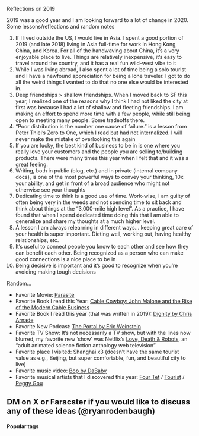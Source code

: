 Reflections on 2019

2019 was a good year and I am looking forward to a lot of change in 2020. Some lessons/reflections and random notes

1.  If I lived outside the US, I would live in Asia. I spent a good portion of 2019 (and late 2018) living in Asia full-time for work in Hong Kong, China, and Korea. For all of the handwaving about China, it’s a very enjoyable place to live. Things are relatively inexpensive, it’s easy to travel around the country, and it has a real fun wild-west vibe to it
2.  While I was living abroad, I also spent a lot of time being a solo tourist and I have a newfound appreciation for being a lone traveler. I got to do all the weird things I wanted to do that no one else would be interested in.
3.  Deep friendships > shallow friendships. When I moved back to SF this year, I realized one of the reasons why I think I had not liked the city at first was because I had a lot of shallow and fleeting friendships. I am making an effort to spend more time with a few people, while still being open to meeting many people. Some tradeoffs there.
4.  “Poor distribution is the number one cause of failure.” is a lesson from Peter Thiel’s Zero to One, which I read but had not internalized. I will never make the mistake of overlooking this again
5.  If you are lucky, the best kind of business to be in is one where you really love your customers and the people you are selling to/building products. There were many times this year when I felt that and it was a great feeling.
6.  Writing, both in public (blog, etc.) and in private (internal company docs), is one of the most powerful ways to convey your thinking, 10x your ability, and get in front of a broad audience who might not otherwise see your thoughts
7.  Dedicating time to think is a good use of time. Work-wise, I am guilty of often being very in the weeds and not spending time to sit back and think about things at the “3,000-mile high level”. As a practice, I have found that when I spend dedicated time doing this that I am able to generalize and share my thoughts at a much higher level.
8.  A lesson I am always relearning in different ways… keeping great care of your health is super important. Dieting well, working out, having healthy relationships, etc.
9.  It’s useful to connect people you know to each other and see how they can benefit each other. Being recognized as a person who can make good connections is a nice place to be in
10.  Being decisive is important and it’s good to recognize when you’re avoiding making tough decisions

Random…

-   Favorite Movie: [Parasite](https://t.umblr.com/redirect?z=https%3A%2F%2Fwww.youtube.com%2Fwatch%3Fv%3D5xH0HfJHsaY&t=Mzg3NmEyNmJjMWE4Yzk2MTg3YjdiZWEzMWU0NThkOTg2OTU0ZGExZCwyeFd4enM1Sg%3D%3D&b=t%3AokV1QflKCp7Agf216l_L8Q&p=https%3A%2F%2Fryanrodenbaugh.com%2Fpost%2F189987583482%2Freflections-on-2019&m=1&ref=ryanrodenbaugh.com)
-   Favorite Book I read this Year: [Cable Cowboy: John Malone and the Rise of the Modern Cable Business](https://t.umblr.com/redirect?z=https%3A%2F%2Fwww.goodreads.com%2Fbook%2Fshow%2F679418.Cable_Cowboy&t=NWU4NzA0MGU4MzJhNWVhMzUyNDM0NjZiYjZiNjQwZjI3NGEyY2QyYSwyeFd4enM1Sg%3D%3D&b=t%3AokV1QflKCp7Agf216l_L8Q&p=https%3A%2F%2Fryanrodenbaugh.com%2Fpost%2F189987583482%2Freflections-on-2019&m=1&ref=ryanrodenbaugh.com)
-   Favorite Book I read this year (that was written in 2019): [Dignity by Chris Arnade](https://t.umblr.com/redirect?z=https%3A%2F%2Fwww.goodreads.com%2Fbook%2Fshow%2F38796298-dignity&t=YzQ0MmExMzcxYmYxNWFiZmVjMzRhYTY4MDE1M2ZmYmU3YTBlODA3MiwyeFd4enM1Sg%3D%3D&b=t%3AokV1QflKCp7Agf216l_L8Q&p=https%3A%2F%2Fryanrodenbaugh.com%2Fpost%2F189987583482%2Freflections-on-2019&m=1&ref=ryanrodenbaugh.com)
-   Favorite New Podcast: [The Portal by Eric Weinstein](https://t.umblr.com/redirect?z=https%3A%2F%2Fwww.youtube.com%2Fchannel%2FUCR85PW_B_7_Aisx5vNS7Gjw&t=ZDIyMDgzMGQ0YTQ3ZmE2ZGFmNzg3MTllMTk2NDI2YzVjNGU0NzBkNywyeFd4enM1Sg%3D%3D&b=t%3AokV1QflKCp7Agf216l_L8Q&p=https%3A%2F%2Fryanrodenbaugh.com%2Fpost%2F189987583482%2Freflections-on-2019&m=1&ref=ryanrodenbaugh.com)
-   Favorite TV Show: It’s not necessarily a TV show, but with the lines now blurred, my favorite new ‘show’ was Netflix’s [Love, Death & Robots](https://t.umblr.com/redirect?z=https%3A%2F%2Fen.wikipedia.org%2Fwiki%2FLove%2C_Death_%2526_Robots&t=ZDY3MDY3NTU5NTNhYjRhYWYxMTRjYTY3NTAxOTBmMjA2YzJmOWZkNSwyeFd4enM1Sg%3D%3D&b=t%3AokV1QflKCp7Agf216l_L8Q&p=https%3A%2F%2Fryanrodenbaugh.com%2Fpost%2F189987583482%2Freflections-on-2019&m=1&ref=ryanrodenbaugh.com), an “adult animated science fiction anthology web television”
-   Favorite place I visited: Shanghai x3 (doesn’t have the same tourist value as e.g., Beijing, but super comfortable, fun, and beautiful city to live)
-   Favorite music video: [Bop by DaBaby](https://t.umblr.com/redirect?z=https%3A%2F%2Fwww.youtube.com%2Fwatch%3Fv%3D28hYUZMufDg&t=OGY5MmYwN2JlNmEyNmNkNWMxMGQ2NzQxZTk5MTQzNjg2NjM4NmE2ZiwyeFd4enM1Sg%3D%3D&b=t%3AokV1QflKCp7Agf216l_L8Q&p=https%3A%2F%2Fryanrodenbaugh.com%2Fpost%2F189987583482%2Freflections-on-2019&m=1&ref=ryanrodenbaugh.com)
-   Favorite musical artists that I discovered this year: [Four Tet](https://t.umblr.com/redirect?z=https%3A%2F%2Fwww.youtube.com%2Fwatch%3Fv%3DpeHvj5TedFI%26list%3DPLD8lj82m2VI7t_WK0-Ja2Ze6-NCiApszE%26index%3D4&t=ZmVmMjFkM2Y1NWFiODY0OGEzNzNhNGFmOWNhYWU1MWY1ODUwNjI4NywyeFd4enM1Sg%3D%3D&b=t%3AokV1QflKCp7Agf216l_L8Q&p=https%3A%2F%2Fryanrodenbaugh.com%2Fpost%2F189987583482%2Freflections-on-2019&m=1&ref=ryanrodenbaugh.com) / [Tourist](https://t.umblr.com/redirect?z=https%3A%2F%2Fwww.youtube.com%2Fwatch%3Fv%3DlBwtKSrFyjI&t=YmVmNDY4NGJiNzljMGVmNWRiMmE2OGY5ZTcyNTRhM2RjMjBjMmI1NywyeFd4enM1Sg%3D%3D&b=t%3AokV1QflKCp7Agf216l_L8Q&p=https%3A%2F%2Fryanrodenbaugh.com%2Fpost%2F189987583482%2Freflections-on-2019&m=1&ref=ryanrodenbaugh.com) / [Peggy Gou](https://t.umblr.com/redirect?z=https%3A%2F%2Fwww.youtube.com%2Fwatch%3Fv%3DSlbVgjFvE3I&t=ZTVkNWQ2NDdjMzNhZTIyMGM4ZWZjMzcwNzAzYmFmY2JiNjNmZTBlZSwyeFd4enM1Sg%3D%3D&b=t%3AokV1QflKCp7Agf216l_L8Q&p=https%3A%2F%2Fryanrodenbaugh.com%2Fpost%2F189987583482%2Freflections-on-2019&m=1&ref=ryanrodenbaugh.com)

## DM on X or Faracster if you would like to discuss any of these ideas (@ryanrodenbaugh)

  

#### Popular tags
